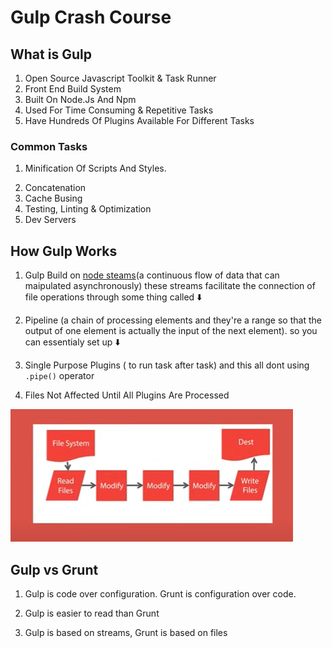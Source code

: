 # Gulp Crash Course 



## What is Gulp 
1. Open Source Javascript Toolkit & Task Runner 
2. Front End Build System 
3. Built On Node.Js And Npm 
4. Used For Time Consuming & Repetitive Tasks 
5. Have Hundreds Of Plugins Available For Different Tasks


### Common Tasks 
1. Minification Of Scripts And Styles.
<!-- Minification means taking the file and remvoe all comments all white space which makes it lighter in turn to make application  faster  -->
2. Concatenation
3. Cache Busing 
4. Testing, Linting & Optimization
5. Dev Servers


## How Gulp Works 
1. Gulp Build on [node steams](https://www.freecodecamp.org/news/node-js-streams-everything-you-need-to-know-c9141306be93/)(a continuous flow of data that can maipulated  asynchronously)  these streams facilitate the connection of file operations  through some thing called ⬇️


2. Pipeline (a chain  of processing elements and they're a range so that the output of one element is actually the input of the next element). so you can essentialy set up ⬇️

3. Single Purpose Plugins ( to run task after task) and this all dont using   `.pipe()` operator 


4. Files Not Affected Until All Plugins Are Processed

![alt text](image.png)



## Gulp vs Grunt 


1. Gulp is code over configuration. Grunt is configuration over code.

2. Gulp is easier to read than Grunt 
3. Gulp is based on streams, Grunt is based on files 






 

